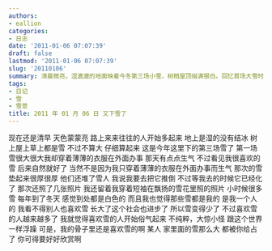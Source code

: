 ```yaml
---
authors:
- eallion
categories:
- 日志
date: '2011-01-06 07:07:39'
draft: false
lastmod: '2011-01-06 07:07:39'
slug: '20110106'
summary: 清晨微亮，湿漉漉的地面映着今冬第三场小雪，树梢屋顶缀满银白。回忆首场大雪时短袖迎风的恣意，厚雪中消融的雪人与照片留存了纯粹欢愉。童年独占雪景的执念渐成对世俗追捧的反感，却难掩骨子里对雪的深爱。某人，请替我看尽故乡那片未被玷污的雪色吧！
tags:
- 日记
- 雪
- 雪景
title: 2011 年 01 月 06 日 又下雪了
---
```

现在还是清早
天色蒙蒙亮
路上来来往往的人开始多起来
地上是湿的没有结冰
树上屋上草上都是雪
不过不算大
仔细算起来
这是今年这里下的第三场雪了
第一场雪很大很大我却穿着薄薄的衣服在外面办事
那天有点点生气
不过看见我很喜欢的雪
后来自然就好了
当然不是因为我只穿着薄薄的衣服在外面办事而生气
那次的雪垫起来很厚很厚
他们还堆了雪人
我说我要去把它推倒
不过等我去的时候它已经化了
那次还照了几张照片
我还留着我穿着短袖在飘扬的雪花里照的照片
小时候很多雪
每年到了冬天
感觉到处都是白色的
而且我也觉得那些雪都是我的
是我一个人的
我看不得别人也喜欢雪
长大了这个社会也进步了
所以雪变得少了
不过喜欢雪的人越来越多了
我就觉得喜欢雪的人开始俗气起来
不纯粹，大惊小怪
跟这个世界一样浮躁
可是，我的骨子里还是喜欢雪的啊
某人
家里面的雪那么大
都被你给占了
你可得要好好欣赏啊